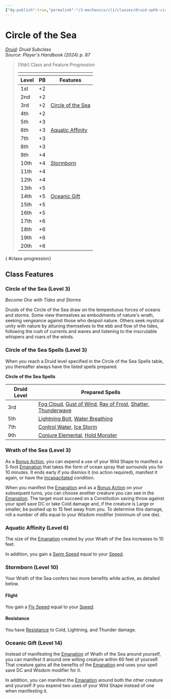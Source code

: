 ```yaml
---
{"dg-publish":true,"permalink":"/3-mechanics/cli/classes/druid-xphb-circle-of-the-sea-xphb/","tags":["ttrpg-cli/compendium/src/5e/xphb","ttrpg-cli/subclass/druid/sea"],"noteIcon":""}
---
```


# Circle of the Sea
*[Druid](./druid-xphb.md): Druid Subclass*  
*Source: Player's Handbook (2024) p. 87*  

> [!tldr] Class and Feature Progression
> 
> <table class="class-progression">
> <thead>
> <tr><th colspan='3'></th></tr>
> <tr class="class-progression"><th class"level">Level</th><th class"pb">PB</th><th class"feature">Features</th></tr>
> </thead><tbody>
> <tr class="class-progression"><td class"level">1st</td><td class"pb">+2</td><td class"feature"></td></tr>
> <tr class="class-progression"><td class"level">2nd</td><td class"pb">+2</td><td class"feature"></td></tr>
> <tr class="class-progression"><td class"level">3rd</td><td class"pb">+2</td><td class"feature"><a href='#Circle of the Sea (Level 3)' class='internal-link'>Circle of the Sea</a></td></tr>
> <tr class="class-progression"><td class"level">4th</td><td class"pb">+2</td><td class"feature"></td></tr>
> <tr class="class-progression"><td class"level">5th</td><td class"pb">+3</td><td class"feature"></td></tr>
> <tr class="class-progression"><td class"level">6th</td><td class"pb">+3</td><td class"feature"><a href='#Aquatic Affinity (Level 6)' class='internal-link'>Aquatic Affinity</a></td></tr>
> <tr class="class-progression"><td class"level">7th</td><td class"pb">+3</td><td class"feature"></td></tr>
> <tr class="class-progression"><td class"level">8th</td><td class"pb">+3</td><td class"feature"></td></tr>
> <tr class="class-progression"><td class"level">9th</td><td class"pb">+4</td><td class"feature"></td></tr>
> <tr class="class-progression"><td class"level">10th</td><td class"pb">+4</td><td class"feature"><a href='#Stormborn (Level 10)' class='internal-link'>Stormborn</a></td></tr>
> <tr class="class-progression"><td class"level">11th</td><td class"pb">+4</td><td class"feature"></td></tr>
> <tr class="class-progression"><td class"level">12th</td><td class"pb">+4</td><td class"feature"></td></tr>
> <tr class="class-progression"><td class"level">13th</td><td class"pb">+5</td><td class"feature"></td></tr>
> <tr class="class-progression"><td class"level">14th</td><td class"pb">+5</td><td class"feature"><a href='#Oceanic Gift (Level 14)' class='internal-link'>Oceanic Gift</a></td></tr>
> <tr class="class-progression"><td class"level">15th</td><td class"pb">+5</td><td class"feature"></td></tr>
> <tr class="class-progression"><td class"level">16th</td><td class"pb">+5</td><td class"feature"></td></tr>
> <tr class="class-progression"><td class"level">17th</td><td class"pb">+6</td><td class"feature"></td></tr>
> <tr class="class-progression"><td class"level">18th</td><td class"pb">+6</td><td class"feature"></td></tr>
> <tr class="class-progression"><td class"level">19th</td><td class"pb">+6</td><td class"feature"></td></tr>
> <tr class="class-progression"><td class"level">20th</td><td class"pb">+6</td><td class"feature"></td></tr>
> </tbody></table>
{ #class-progression}




## Class Features

### Circle of the Sea (Level 3)

*Become One with Tides and Storms*

Druids of the Circle of the Sea draw on the tempestuous forces of oceans and storms. Some view themselves as embodiments of nature's wrath, seeking vengeance against those who despoil nature. Others seek mystical unity with nature by attuning themselves to the ebb and flow of the tides, following the rush of currents and waves and listening to the inscrutable whispers and roars of the winds.

### Circle of the Sea Spells (Level 3)

When you reach a Druid level specified in the Circle of the Sea Spells table, you thereafter always have the listed spells prepared.

**Circle of the Sea Spells**

| Druid Level | Prepared Spells |
|-------------|-----------------|
| 3rd | [Fog Cloud](3-Mechanics/CLI/spells/fog-cloud-xphb.md), [Gust of Wind](3-Mechanics/CLI/spells/gust-of-wind-xphb.md), [Ray of Frost](3-Mechanics/CLI/spells/ray-of-frost-xphb.md), [Shatter](3-Mechanics/CLI/spells/shatter-xphb.md), [Thunderwave](3-Mechanics/CLI/spells/thunderwave-xphb.md) |
| 5th | [Lightning Bolt](3-Mechanics/CLI/spells/lightning-bolt-xphb.md), [Water Breathing](3-Mechanics/CLI/spells/water-breathing-xphb.md) |
| 7th | [Control Water](3-Mechanics/CLI/spells/control-water-xphb.md), [Ice Storm](3-Mechanics/CLI/spells/ice-storm-xphb.md) |
| 9th | [Conjure Elemental](3-Mechanics/CLI/spells/conjure-elemental-xphb.md), [Hold Monster](3-Mechanics/CLI/spells/hold-monster-xphb.md) |{ #circle-of-the-sea-spells}


### Wrath of the Sea (Level 3)

As a [Bonus Action](3-Mechanics/CLI/rules/variant-rules/bonus-action-xphb.md), you can expend a use of your Wild Shape to manifest a 5-foot [Emanation](3-Mechanics/CLI/rules/variant-rules/emanation-area-of-effect-xphb.md) that takes the form of ocean spray that surrounds you for 10 minutes. It ends early if you dismiss it (no action required), manifest it again, or have the [Incapacitated](3-Mechanics/CLI/rules/conditions.md#Incapacitated) condition.

When you manifest the [Emanation](3-Mechanics/CLI/rules/variant-rules/emanation-area-of-effect-xphb.md) and as a [Bonus Action](3-Mechanics/CLI/rules/variant-rules/bonus-action-xphb.md) on your subsequent turns, you can choose another creature you can see in the [Emanation](3-Mechanics/CLI/rules/variant-rules/emanation-area-of-effect-xphb.md). The target must succeed on a Constitution saving throw against your spell save DC or take Cold damage and, if the creature is Large or smaller, be pushed up to 15 feet away from you. To determine this damage, roll a number of d6s equal to your Wisdom modifier (minimum of one die).

### Aquatic Affinity (Level 6)

The size of the [Emanation](3-Mechanics/CLI/rules/variant-rules/emanation-area-of-effect-xphb.md) created by your Wrath of the Sea increases to 10 feet.

In addition, you gain a [Swim Speed](3-Mechanics/CLI/rules/variant-rules/swim-speed-xphb.md) equal to your [Speed](3-Mechanics/CLI/rules/variant-rules/speed-xphb.md).

### Stormborn (Level 10)

Your Wrath of the Sea confers two more benefits while active, as detailed below.

#### Flight

You gain a [Fly Speed](3-Mechanics/CLI/rules/variant-rules/fly-speed-xphb.md) equal to your [Speed](3-Mechanics/CLI/rules/variant-rules/speed-xphb.md).

#### Resistance

You have [Resistance](3-Mechanics/CLI/rules/variant-rules/resistance-xphb.md) to Cold, Lightning, and Thunder damage.

### Oceanic Gift (Level 14)

Instead of manifesting the [Emanation](3-Mechanics/CLI/rules/variant-rules/emanation-area-of-effect-xphb.md) of Wrath of the Sea around yourself, you can manifest it around one willing creature within 60 feet of yourself. That creature gains all the benefits of the [Emanation](3-Mechanics/CLI/rules/variant-rules/emanation-area-of-effect-xphb.md) and uses your spell save DC and Wisdom modifier for it.

In addition, you can manifest the [Emanation](3-Mechanics/CLI/rules/variant-rules/emanation-area-of-effect-xphb.md) around both the other creature and yourself if you expend two uses of your Wild Shape instead of one when manifesting it.